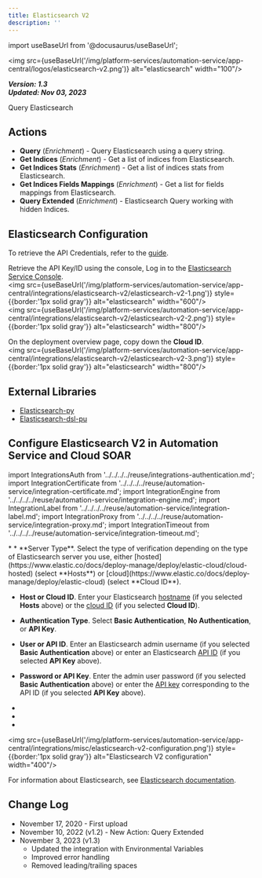 ```yaml
---
title: Elasticsearch V2
description: ''
---
```

import useBaseUrl from '@docusaurus/useBaseUrl';

<img src={useBaseUrl('/img/platform-services/automation-service/app-central/logos/elasticsearch-v2.png')} alt="elasticsearch" width="100"/>

***Version: 1.3  
Updated: Nov 03, 2023***

Query Elasticsearch

## Actions

* **Query** (*Enrichment*) - Query Elasticsearch using a query string.
* **Get Indices** (*Enrichment*) - Get a list of indices from Elasticsearch.
* **Get Indices Stats** (*Enrichment*) - Get a list of indices stats from Elasticsearch.
* **Get Indices Fields Mappings** (*Enrichment*) - Get a list for fields mappings from Elasticsearch.
* **Query Extended** (*Enrichment*) - Elasticsearch Query working with hidden Indices.

## Elasticsearch Configuration

To retrieve the API Credentials, refer to the [guide](https://www.elastic.co/guide/en/elasticsearch/reference/current/security-api-create-api-key.html).

Retrieve the API Key/ID using the console, Log in to the [Elasticsearch Service Console](https://cloud.elastic.co/?page=docs&placement=docs-body).<br/><img src={useBaseUrl('/img/platform-services/automation-service/app-central/integrations/elasticsearch-v2/elasticsearch-v2-1.png')} style={{border:'1px solid gray'}} alt="elasticsearch" width="600"/><br/><img src={useBaseUrl('/img/platform-services/automation-service/app-central/integrations/elasticsearch-v2/elasticsearch-v2-2.png')} style={{border:'1px solid gray'}} alt="elasticsearch" width="800"/>

On the deployment overview page, copy down the **Cloud ID**.<br/><img src={useBaseUrl('/img/platform-services/automation-service/app-central/integrations/elasticsearch-v2/elasticsearch-v2-3.png')} style={{border:'1px solid gray'}} alt="elasticsearch" width="800"/>

## External Libraries

* [Elasticsearch-py](https://github.com/elastic/elasticsearch-py/blob/master/LICENSE)
* [Elasticsearch-dsl-pu](https://github.com/elastic/elasticsearch-dsl-py/blob/master/LICENSE)

## Configure Elasticsearch V2 in Automation Service and Cloud SOAR

import IntegrationsAuth from '../../../../reuse/integrations-authentication.md';
import IntegrationCertificate from '../../../../reuse/automation-service/integration-certificate.md';
import IntegrationEngine from '../../../../reuse/automation-service/integration-engine.md';
import IntegrationLabel from '../../../../reuse/automation-service/integration-label.md';
import IntegrationProxy from '../../../../reuse/automation-service/integration-proxy.md';
import IntegrationTimeout from '../../../../reuse/automation-service/integration-timeout.md';

<IntegrationsAuth/>
* <IntegrationLabel/>
* **Server Type**. Select the type of verification depending on the type of Elasticsearch server you use, either [hosted](https://www.elastic.co/docs/deploy-manage/deploy/elastic-cloud/cloud-hosted) (select **Hosts**) or [cloud](https://www.elastic.co/docs/deploy-manage/deploy/elastic-cloud) (select **Cloud ID**).

* **Host or Cloud ID**. Enter your Elasticsearch [hostname](https://www.elastic.co/docs/reference/elasticsearch/configuration-reference/networking-settings) (if you selected **Hosts** above) or the [cloud ID](https://www.elastic.co/docs/solutions/search/search-connection-details) (if you selected **Cloud ID**).

* **Authentication Type**. Select **Basic Authentication**, **No Authentication**, or **API Key**. 

* **User or API ID**. Enter an Elasticsearch admin username (if you selected **Basic Authentication** above) or enter an Elasticsearch [API ID](https://www.elastic.co/docs/deploy-manage/api-keys/elastic-cloud-api-keys) (if you selected **API Key** above).

* **Password or API Key**. Enter the admin user password (if you selected **Basic Authentication** above) or enter the [API key](https://www.elastic.co/docs/deploy-manage/api-keys/elastic-cloud-api-keys) corresponding to the API ID (if you selected **API Key** above).
* <IntegrationCertificate/>
* <IntegrationEngine/>
* <IntegrationProxy/>

<img src={useBaseUrl('/img/platform-services/automation-service/app-central/integrations/misc/elasticsearch-v2-configuration.png')} style={{border:'1px solid gray'}} alt="Elasticsearch V2 configuration" width="400"/>

For information about Elasticsearch, see [Elasticsearch documentation](https://www.elastic.co/docs/solutions/search).

## Change Log

* November 17, 2020 - First upload
* November 10, 2022 (v1.2) - New Action: Query Extended
* November 3, 2023 (v1.3)
	+ Updated the integration with Environmental Variables
	+ Improved error handling
	+ Removed leading/trailing spaces
